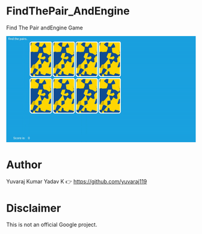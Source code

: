 # FindThePair_AndEngine
Find The Pair andEngine Game

![GIF](https://github.com/yuvaraj119/FindThePair_AndEngine/blob/master/findthepair.gif)





# Author
Yuvaraj Kumar Yadav K :point_right: https://github.com/yuvaraj119

# Disclaimer
This is not an official Google project.
